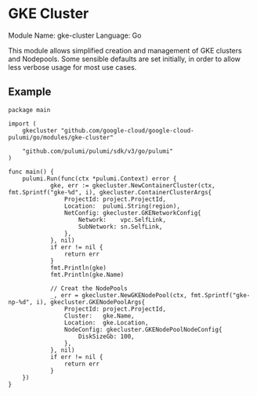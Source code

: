 # GKE Cluster

Module Name: gke-cluster 
Language: Go
 
This module allows simplified creation and management of GKE clusters and Nodepools. Some sensible defaults are set initially, in order to allow less verbose usage for most use cases.


## Example

```
package main

import (
	gkecluster "github.com/google-cloud/google-cloud-pulumi/go/modules/gke-cluster"
    
	"github.com/pulumi/pulumi/sdk/v3/go/pulumi"
)

func main() {
	pulumi.Run(func(ctx *pulumi.Context) error {
			gke, err := gkecluster.NewContainerCluster(ctx, fmt.Sprintf("gke-%d", i), gkecluster.ContainerClusterArgs{
				ProjectId: project.ProjectId,
				Location:  pulumi.String(region),
				NetConfig: gkecluster.GKENetworkConfig{
					Network:    vpc.SelfLink,
					SubNetwork: sn.SelfLink,
				},
			}, nil)
			if err != nil {
				return err
			}
			fmt.Println(gke)
			fmt.Println(gke.Name)

			// Creat the NodePools
			_, err = gkecluster.NewGKENodePool(ctx, fmt.Sprintf("gke-np-%d", i), gkecluster.GKENodePoolArgs{
				ProjectId: project.ProjectId,
				Cluster:   gke.Name,
				Location:  gke.Location,
				NodeConfig: gkecluster.GKENodePoolNodeConfig{
					DiskSizeGb: 100,
				},
			}, nil)
			if err != nil {
				return err
			}
    })
}
